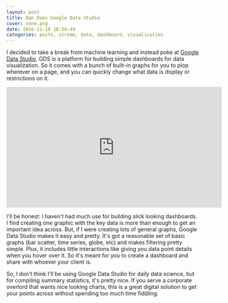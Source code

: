 ```yaml
---
layout: post
title: Dan Does Google Data Studio
cover: none.png
date: 2016-11-10 16:54:49 
categories: posts, stream, data, dashboard, visualization
---
```


I decided to take a break from machine learning and instead poke at [Google Data Studio](http://datastudio.google.com).  GDS is a platform for building simple dashboards for data visualization.  So it comes with a bunch of built-in graphs for you to plop wherever on a page, and you can quickly change what data is display or restrictions on it.

<iframe width="560" height="315" src="https://www.youtube.com/embed/sLlvjHcy1Js" frameborder="0"> </iframe>

I'll be honest: I haven't had much use for building slick looking dashboards.  I find creating one graphic with the key data is more than enough to get an important idea across.  But, if I were creating lots of general graphs, Google Data Studio makes it easy and pretty.  It's got a reasonable set of basic graphs (bar scatter, time series, globe, etc) and makes filtering pretty simple.  Plus, it includes little interactions like giving you data point details when you hover over it.  So it's meant for you to create a dashboard and share with whoever your client is.

So, I don't think I'll be using Google Data Studio for daily data science, but for compiling summary statistics, it's pretty nice.  If you serve a corporate overlord that wants nice looking charts, this is a great digital solution to get your points across without spending too much time fiddling.

